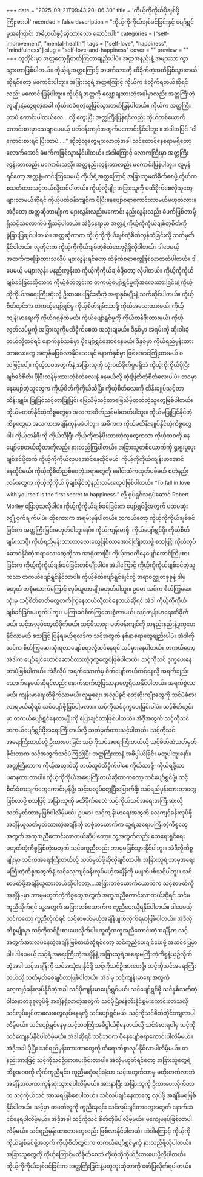 +++
date = "2025-09-21T09:43:20+06:30"
title = 'ကိုယ့်ကိုကိုယ်ပိုချစ်ဖို့ကြိုးစားပါ'
recorded = false
description = "ကိုယ့်ကိုကိုယ်ချစ်ခင်ခြင်းနှင့် ပျော်ရွှင်မှုအကြောင်း အဓိပ္ပာယ်ဖွင့်ဆိုထားသော ဆောင်းပါး"
categories = ["self-improvement", "mental-health"]
tags = ["self-love", "happiness", "mindfulness"]
slug = "self-love-and-happiness"
cover = ""
preview = ""
+++
လူတိုင်းမှာ အတ္တတော့ရှိတတ်ကြတာချည်းပါပဲ။ အတ္တအနည်းနဲ့ အများသာ ကွာသွားတာဖြစ်ပါတယ်။ ကိုယ့်ရဲ့အတ္တကြောင့် တဖက်သားကို ထိခိုက်တဲ့အထိဖြစ်သွားတယ်ဆိုရင်တော့ မကောင်းပါဘူး။ အခြားသူရဲ့အတ္တကြောင့် ကိုယ်က ခံလိုက်ရတယ်ဆိုရင်လည်း မကောင်းပြန်ပါဘူး။ ကိုယ့်ရဲ့အတ္တကို လျှော့ချထားတဲ့အခါမှာလည်း အတ္တကြီးတဲ့လူမျိုးနဲ့တွေ့ရတဲ့အခါ ကိုယ်ကခံရတဲ့သူဖြစ်သွားတတ်ပြန်ပါတယ်။ ကိုယ်က အတ္တကြီးတာပဲ ကောင်းပါတယ်လေ….လို့ တွေးပြီး အတ္တကြီးပြန်ရင်လည်း ကိုယ်တစ်ယောက်ကောင်းစားမှာသေချာပေမယ့် ပတ်ဝန်းကျင်အတွက်မကောင်းနိုင်ပါဘူး
။ အဲဒါအပြင် “ငါကောင်းစားရင် ပြီးတာပဲ…..” ဆိုတဲ့လူတွေများလာတဲ့အခါ သင်တောင်နေစရာမရှိတော့လောက်အောင် ခံဖက်ကဖြစ်သွားနိုင်ပါတယ်။ အဲဒါကြောင့် လောကကြီးမှာ အတ္တကြီးလွန်းတာလည်း မကောင်းသလို၊ အတ္တနည်းလွန်းတာလည်း မကောင်းပြန်ပါဘူး။ လူမှန်ရင်တော့ အတ္တနဲ့မကင်းကြပေမယ့် ကိုယ့်ရဲ့အတ္တကြောင့် အခြားသူမထိခိုက်စေဖို့ ကိုယ်ကစသတိထားသင့်တယ်လို့ထင်ပါတယ်။ ကိုယ့်လိုမျိုး အခြားသူကို မထိခိုက်စေလိုသူတွေများလာမယ်ဆိုရင် ကိုယ့်ပတ်ဝန်းကျင်က ပိုပြီးနေပျော်စရာကောင်းလာမယ်မဟုတ်လား။
အဲဒီ့တော့ အတ္တဆိုတာမျိုးက များလွန်းလည်းမကောင်း နည်းလွန်းလည်း ခံဖက်ဖြစ်တာမို့ ရှိသင့်သလောက်ပဲ ရှိသင့်ပါတယ်။ အဲဒီ့နေရာမှာ အတ္တနဲ့ ကိုယ့်ကိုကိုယ်ချစ်တဲ့စိတ်ကို ခွဲခြားပြချင်ပါတယ်။ အတ္တဆိုတာက ကိုယ့်ကိုကိုယ်ချစ်တဲ့စိတ်လွန်ကဲခြင်းလို့ သတ်မှတ်နိုင်ပါတယ်။ လူတိုင်းက ကိုယ့်ကိုကိုယ်ချစ်တဲ့စိတ်တော့ရှိဖို့လိုပါတယ်။ ဒါပေမယ့် အထက်ကပြောထားသလိုပဲ များလွန်းရင်တော့ ထိခိုက်စရာတွေဖြစ်လာတတ်ပါတယ်။ ဒါပေမယ့် မများလွန်း မနည်းလွန်းဘဲ ကိုယ့်ကိုကိုယ်ချစ်ဖို့တော့ လိုပါတယ်။
ကိုယ့်ကိုကိုယ်ချစ်ခင်ခြင်းဆိုတာက ကိုယ့်စိတ်တွင်းက တကယ့်ပျော်ရွှင်မှုကိုအလေးထားခြင်းနဲ့ ကိုယ့်ကိုကိုယ်အရေးကြီးဆုံးလို့ ဦးစားပေးခြင်းဆိုတဲ့ အရာနှစ်မျိုးနဲ့ သက်ဆိုင်ပါတယ်။
ကိုယ့်စိတ်တွင်းက တကယ့်ပျော်ရွှင်မှု
ကိုယ့်စိတ်ချမ်းသာဖို့ ကိုယ်အလေးထားမယ်၊ ကိုယ့်ကျန်းမာရေးကို ကိုယ်ဂရုစိုက်မယ်၊ ကိုယ်ပျော်ရွှင်မှုကို ကိုယ်တန်ဖိုးထားမယ်၊ ကိုယ့်လွတ်လပ်မှုကို အခြားသူကိုမထိခိုက်စေဘဲ အသုံးချမယ်။ ဒီနှစ်မှာ အရမ်းကို ဆိုးဝါးခဲ့တယ်လို့ထင်ရင် နောက်နှစ်သစ်မှာ ပိုပျော်ရွှင်အောင်နေမယ်၊ ဒီနှစ်မှာ ကိုယ်ရည်မှန်းထားတာလေးတွေ အကုန်မဖြစ်လာနိုင်သေးရင် နောက်နှစ်မှာ ဖြစ်အောင်ကြိုးစားမယ် စသဖြင့်ပေါ့။ ကိုယ့်ဘဝအတွက်နဲ့ အခြားသူကို လုံးဝထိခိုက်မှုမရှိဘဲ ကိုယ့်ကိုကိုယ်ပိုပြီး ချစ်ခင်စိတ်၊ ပိုပြီးတန်ဖိုးထားတဲ့စိတ်လေးနဲ့ နေမယ်လို့ ဆုံးဖြတ်တဲ့စိတ်လေးပါပဲ။
ဘဝမှာ နေပျော်တဲ့သူတွေက ကိုယ့်စိတ်ကိုကိုယ်သိပြီး ကိုယ့်စိတ်လေးကို ထိန်းချုပ်သင့်တာထိန်းချုပ်၊ ပြုပြင်သင့်တာပြုပြင်၊ ဖြေသိမ့်သင့်တာဖြေသိမ့်တတ်တဲ့သူတွေဖြစ်ပါတယ်။ ကိုယ်မတတ်နိုင်တဲ့ကိစ္စတွေမှာ အလကားစိတ်ညစ်မခံတတ်ပါဘူး။ ကိုယ်မပြုပြင်နိုင်တဲ့ကိစ္စတွေမှာ အလကားအချိန်ကုန်မခံပါဘူး။ အဓိကက ကိုယ်မထိန်းချုပ်နိုင်တဲ့ကိစ္စတွေပါ။ ကိုယ့်တန်ဖိုးကို ကိုယ်သိပြီး ကိုယ့်ကိုတန်ဖိုးထားတဲ့သူတွေကသာ ကိုယ့်ဘဝကို နေပျော်စေတယ်ဆိုတာကိုလည်း နားလည်ကြပါတယ်။ အခြားသူတစ်ယောက်ကို ရူးရူးမူးမူးချစ်ခင်ဖို့ထက် ကိုယ့်ကိုကိုယ်လှပအောင်နေထိုင်မယ်၊ ကိုယ့်ကိုကိုယ်ကျန်းမာအောင်နေထိုင်မယ်၊ ကိုယ့်ကိုစိတ်ညစ်စေတဲ့အရာတွေကို ခေါင်းထဲကထုတ်ပစ်မယ် စတဲ့နည်းလမ်းတွေက ကိုယ့်ကိုကိုယ် ပိုချစ်နိုင်တဲ့နည်းလမ်းတွေပဲဖြစ်ပါတယ်။ “To fall in love with yourself is the first secret to happiness.” လို့ ရုပ်ရှင်သရုပ်ဆောင် Robert Morley ပြောခဲ့သလိုပါပဲ။ ကိုယ့်ကိုကိုယ်ချစ်ခင်ခြင်းက ပျော်ရွှင်ဖို့အတွက် ပထမဆုံးလျှို့ဝှက်ချက်ပါပဲ။ ထိုစကားက အရမ်းမှန်ပါတယ်။ တကယ်တော့ ကိုယ့်ကိုကိုယ်ချစ်ခင်ခြင်းက အတ္တကြီးခြင်းမဟုတ်ပါဘူးနော်။ ကိုယ်ကျန်းမာဖို့၊ ကိုယ်ပျော်ရွှင်ဖို့၊ ကိုယ်စိတ်ချမ်းသာဖို့၊ ကိုယ်ရည်မှန်းထားတာလေးတွေဖြစ်လာအောင်ကြိုးစားဖို့ စသဖြင့် ကိုယ်လုပ်ဆောင်နိုင်တဲ့အရာလေးတွေကိုသာ အာရုံထားပြီး ကိုယ့်ဘဝကိုနေပျော်အောင်ကြိုးစားခြင်းက ကိုယ့်ကိုကိုယ်ချစ်ခင်ခြင်းတစ်မျိုးပါပဲ။ အဲဒါကြောင့် ကိုယ့်ကိုကိုယ်ချစ်ခင်တဲ့သူကသာ တကယ်ပျော်ရွှင်နိုင်တာပါ။
ကိုယ့်စိတ်ပျော်ရွှင်ချင်လို့ အရာဝတ္ထုတခုခုနဲ့ ဒါမှမဟုတ် တစုံယောက်ကြောင့် လုပ်ယူတာမျိုးမဟုတ်ပါဘူး။ ဥပမာ သင်က စိတ်ကြွဆေးသုံးမှ သင့်စိတ်ဓာတ်တွေတက်ကြွနေတယ်လို့ထင်နေတယ်ဆိုရင် အဲဒါ ကိုယ့်ကိုကိုယ်ချစ်ခင်ခြင်းမဟုတ်ပါဘူး။ မကြာခင်စိတ်ကြွဆေးစွဲလာမယ်၊ သင့်ကျန်းမာရေးထိခိုက်မယ်၊ သင့်အလုပ်တွေထိခိုက်မယ်၊ သင့်မိသားစု၊ ပတ်ဝန်းကျင်ကို တနည်းနည်းနဲ့ဒုက္ခပေးနိုင်လာမယ် စသဖြင့် ပြန်ရမယ့်ရလဒ်က သင့်အတွက် နစ်နာစရာတွေချည်းပါပဲ။ အဲဒါကို သင်က စိတ်ကြွဆေးသုံးရတာပျော်စရာလို့ထင်နေရင် သင်မှားနေပါတယ်။ တကယ်တော့ အဲဒါက ပျော်ချင်ယောင်ဆောင်ထားတဲ့ဒုက္ခတွေပဲဖြစ်ပါတယ်။ သင့်ကိုသင် ဒုက္ခပေးနေတာပဲဖြစ်ပါတယ်။ အဲဒီလိုပဲ အရက်သောက်မှ စိတ်ပျော်တယ်ထင်နေလို့ အရက်ချည်းသောက်နေမယ်ဆိုရင်လည်း နောက်ဆက်တွဲပြဿနာတွေရှိလာနိုင်ပါတယ်။ အရက်စွဲလာမယ်၊ ကျန်းမာရေးထိခိုက်လာမယ်၊ လူမှုရေး၊ အလုပ်ခွင် စတဲ့ဆိုးကျိုးတွေကို သင်ပဲခံစားလာရမယ်ဆိုရင် သင်ပျော်ဖို့ဖြစ်ပါ့မလား။ သင့်ကိုသင်ဒုက္ခပေးခြင်းပါပဲ။
သင့်စိတ်တွင်းမှာ တကယ်ပျော်ရွှင်နေတာမျိုးကို ပြောချင်တာဖြစ်ပါတယ်။ အဲဒီ့အတွက် သင့်ကိုသင် တကယ်ပျော်ရွှင်ဖို့အရေးကြီးတယ်လို့ သတ်မှတ်ထားသင့်ပါတယ်။
သင့်ကိုသင်အရေးကြီးတယ်လို့ ဦးစားပေးခြင်း
သင့်ကိုသင်အရေးကြီးတယ်လို့ သင့်စိတ်ထဲသတ်မှတ်ခိုင်းတာက သင့်အတွက်သင်ပဲကြည့်ပြီး အတ္တကြီးတာနဲ့ အဓိပ္ပါယ်ခြင်း မတူပါဘူးနော်။ အတ္တကြီးတာက ကိုယ့်အတွက်ဆို ဘယ်သူပဲထိခိုက်ပါစေ ကိုယ်သာဖို့၊ ကိုယ်ရဖို့သာ ပဓာနထားတာပါ။ ကိုယ့်ကိုကိုယ်အရေးကြီးတယ်ဆိုတာကတော့ သင်ပျော်ရွှင်ဖို့၊ သင့်စိတ်ခံစားချက်တွေကောင်းမွန်ဖို့၊ သင့်အလုပ်တွေပြီးမြောက်ဖို့၊ သင်ရည်မှန်းထားတာတွေဖြစ်လာဖို့ စသဖြင့် အခြားသူကို မထိခိုက်စေဘဲ သင့်ကိုယ်သင်အရေးအကြီးဆုံးလို့သတ်မှတ်ထားမှဖြစ်ပါလိမ့်မယ်။ ဥပမာ။ သင့်ကျန်းမာရေးအတွက် လေ့ကျင့်ခန်းလုပ်ဖို့ အချိန်ယူသတ်မှတ်ထားတဲ့အချိန်ကို တစုံတယောက်က သူ့ရဲ့အရေးမကြီးတဲ့ကိစ္စတွေအတွက် အကူအညီတောင်းလာတယ်ဆိုပါတော့။ သူ့အတွက်လည်း သေရေးရှင်ရေးမဟုတ်တဲ့ကိစ္စဖြစ်တဲ့အတွက် သင်မကူညီလည်း ဘာမှမဖြစ်သွားနိုင်ပါဘူး။ အဲဒီလိုကိစ္စမျိုးမှာ သင်ကအရေးကြီးတယ်လို့ သတ်မှတ်ဖို့ဆိုလိုချင်တာပါ။ အခြားသူရဲ့ဘာမှအရေးမကြီးတဲ့ကိစ္စအတွက်နဲ့ သင့်လေ့ကျင့်ခန်းလုပ်မယ့်အချိန်ကို မဖျက်ပစ်သင့်ပါဘူး။
သင်စာဖတ်ဖို့အချိန်ယူထားတယ်ဆိုပါတော့….အခြားတစ်ယောက်ယောက်က သင့်စာဖတ်ကိုအချိန်¬မှာ ဘာမှမဟုတ်တဲ့ကိစ္စတွေအတွက် အကူအညီတောင်းလာတယ်ဆိုရင် သင်မကူညီလိုက်ရင် သူ့အတွက် အခြားတစ်ယောက်က ကူညီပေးလို့ရနိုင်ပါတယ်။ ဒါပေမယ့် သင်ကတော့ ကူညီလိုက်ရင် သင့်စာဖတ်မယ့်အချိန်ဖျက်လိုက်ရမှာဖြစ်ပါတယ်။ အဲဒီလိုကိစ္စမျိုးမှာ သင့်ကိုသင်ဦးစားပေးလိုက်ပါ။ သူတို့အကူအညီတောင်းတဲ့အချိန်က သင့်အတွက်အားလပ်နေတဲ့အချိန်ဖြစ်တယ်ဆိုရင်တော့ သင်ကူညီပေးချင်ပေးဖို့ အဆင်ပြေမှာပါ။ ဒါပေမယ့် သင့်ရဲ့အရေးကြီးတဲ့အချိန်နဲ့ အခြားသူရဲ့အရေးမကြီးတဲ့ကိစ္စနဲ့ယှဉ်လိုက်တဲ့အခါ သင့်အချိန်ကို သင်အသုံးချနိုင်ဖို့ သင့်ကိုသင်ဦးစားပေးဖို့၊ သင့်ကိုသင်အရေးကြီးတယ်လို့ သတ်မှတ်စေချင်တာဖြစ်ပါတယ်။
အဲဒါမှ သင့်ကျန်းမာရေးအတွက် လေ့ကျင့်ခန်းလုပ်နိုင်တဲ့အခါ သင်ပိုကျန်းမာပျော်ရွှင်မယ်၊ သင်ပျော်ရွှင်ဖို့ သင်နှစ်သက်တဲ့ ဝါသနာတခုခုလုပ်ဖို့ အချိန်ရှိလာတဲ့အတွက် သင်ပိုပြီးဖန်တီးနိုင်စွမ်းကောင်းလာသလို သင်လုပ်ချင်တာလေးတွေလုပ်နေရလို့ သင်ပျော်ရွှင်မယ်၊ သင့်ကိုသင်စိတ်တိုင်းကျလာပါလိမ့်မယ်။
သင်ပျော်ရွှင်နေမှ သင့်ဘဝကြီးအဓိပ္ပါယ်ရှိနေတယ်လို့ သင်ခံစားရပါမှ သင့်ကိုသင်ကျေနပ်နိုင်ပါလိမ့်မယ်။ အဲဒါဆိုရင် သင့်ဘဝက ပိုနေပျော်စရာကောင်းပါလိမ့်မယ်။ အဲဒီ့အခါ ပိုပြီး သင်ရည်မှန်းထားတာတွေကို ထိရောက်စွာလုပ်နိုင်လာပါလိမ့်မယ်။ တနည်းအားဖြင့် သင့်ကိုသင်ဦးစားပေးခိုင်းတာပါ။
အဲလိုမဟုတ်ရင်တော့ အခြားသူတွေရဲ့ကိစ္စအ၀၀ကို လိုက်ကူညီရင်း၊ ကူညီမဆုံးရင်းနဲ့သာ သင့်အတွက်ဘာမှ မတိုးတက်လာဘဲ အချိန်အလကားကုန်ဆုံးသွားရပါလိမ့်မယ်။ အားနာပြီး အခြားသူကို ဦးစားပေးလိုက်တာက သင့်ကိုယ်သင် အားမရဖြစ်စေပါတယ်။ သင်လုပ်ချင်နေတာတွေ လုပ်ဖို့ အချိန်မရဖြစ်နိုင်ပါတယ်။ သင့်မှာ တဖက်လူကို ကူညီနေရင်း သင်လုပ်ချင်တာတွေအတွက် နောက်ဆံငင်နေရပါလိမ့်မယ်။ အဲဒီ့အခါ သင့်ကိုသင် စိတ်တိုမိပါလိမ့်မယ်။ မကျေမနပ်ဖြစ်လာပါလိမ့်မယ်။ သင်ရည်မှန်းထားတာတွေလည်း ဖြစ်လာနိုင်ပါတယ်။
အဲဒါကြောင့် ကိုယ့်ကိုကိုယ်ချစ်ခင်ဖို့အတွက် ကိုယ့်စိတ်တွင်းက တကယ်ပျော်ရွှင်မှုကို နားလည်ဖို့လိုပါတယ်။ အခြားသူတွေကို ကိုယ့်ကြောင့်မထိခိုက်စေဘဲ ကိုယ့်ကိုကိုယ်ဦးစားပေးဖို့လိုပါတယ်။ ကိုယ့်ကိုကိုယ်ချစ်ခင်ခြင်းက အတ္တကြီးခြင်းနဲ့မတူဘူးဆိုတာကို ဖော်ပြလိုက်ရပါတယ်။ 